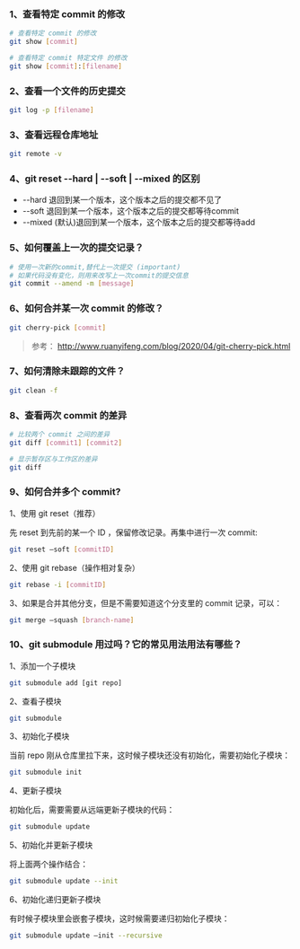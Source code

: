### 1、查看特定 commit 的修改

```bash
# 查看特定 commit 的修改
git show [commit]

# 查看特定 commit 特定文件 的修改
git show [commit]:[filename]
```

### 2、查看一个文件的历史提交

```bash
git log -p [filename]
```

### 3、查看远程仓库地址

```bash
git remote -v
```

### 4、git reset --hard  | --soft | --mixed 的区别

- --hard 退回到某一个版本，这个版本之后的提交都不见了
- --soft  退回到某一个版本，这个版本之后的提交都等待commit
- --mixed (默认)退回到某一个版本，这个版本之后的提交都等待add

### 5、如何覆盖上一次的提交记录？

```bash
# 使用一次新的commit,替代上一次提交 (important)
# 如果代码没有变化，则用来改写上一次commit的提交信息
git commit --amend -m [message]
```

### 6、如何合并某一次 commit 的修改？

```bash
git cherry-pick [commit]
```
> 参考： http://www.ruanyifeng.com/blog/2020/04/git-cherry-pick.html

### 7、如何清除未跟踪的文件？

```bash
git clean -f
```

### 8、查看两次 commit 的差异

```bash
# 比较两个 commit 之间的差异
git diff [commit1] [commit2]

# 显示暂存区与工作区的差异
git diff
```

### 9、如何合并多个 commit?

1、使用 git reset（推荐）

先 reset 到先前的某一个 ID ，保留修改记录。再集中进行一次 commit:

```bash
git reset —soft [commitID]
```

2、使用 git rebase（操作相对复杂）

```bash
git rebase -i [commitID]
```

3、如果是合并其他分支，但是不需要知道这个分支里的 commit 记录，可以：

```bash
git merge —squash [branch-name]
```

### 10、git submodule 用过吗？它的常见用法用法有哪些？

1、添加一个子模块

```bash
git submodule add [git repo]
```

2、查看子模块

```bash
git submodule
```

3、初始化子模块

当前 repo 刚从仓库里拉下来，这时候子模块还没有初始化，需要初始化子模块：

```bash
git submodule init
```

4、更新子模块

初始化后，需要需要从远端更新子模块的代码：

```bash
git submodule update
```

5、初始化并更新子模块

将上面两个操作结合：

```bash
git submodule update --init
```

6、初始化递归更新子模块

有时候子模块里会嵌套子模块，这时候需要递归初始化子模块：

```bash
git submodule update —init --recursive
```
